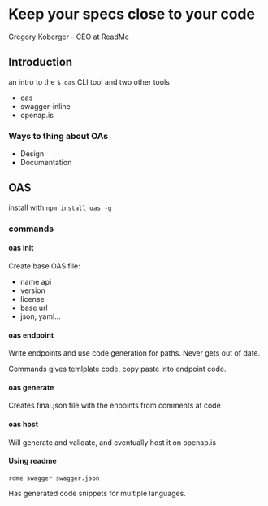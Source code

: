 # Keep your specs close to your code
Gregory Koberger - CEO at ReadMe

## Introduction
an intro to the `$ oas` CLI tool and two other tools

- oas
- swagger-inline
- openap.is

### Ways to thing about OAs
- Design
- Documentation

## OAS
install with `npm install oas -g`

### commands

#### oas init
Create base OAS file:

- name api
- version
- license
- base url
- json, yaml...


#### oas endpoint
Write endpoints and use code generation for paths.
Never gets out of date.

Commands gives temlplate code, copy paste into endpoint code.

#### oas generate
Creates final.json file with the enpoints from comments at code

#### oas host
Will generate and validate, and eventually host it on openap.is

#### Using readme
`rdme swagger swagger.json`

Has generated code snippets for multiple languages.

